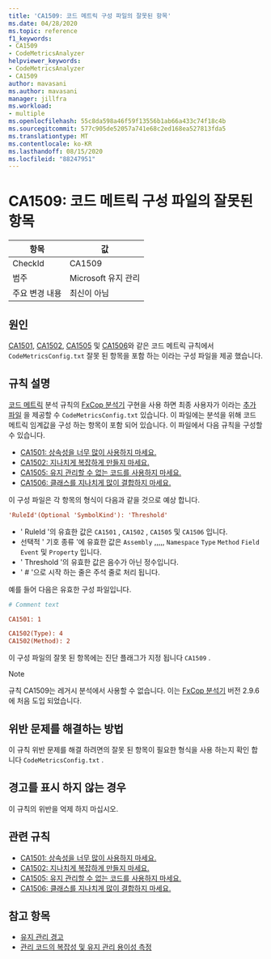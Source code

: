 ```yaml
---
title: 'CA1509: 코드 메트릭 구성 파일의 잘못된 항목'
ms.date: 04/28/2020
ms.topic: reference
f1_keywords:
- CA1509
- CodeMetricsAnalyzer
helpviewer_keywords:
- CodeMetricsAnalyzer
- CA1509
author: mavasani
ms.author: mavasani
manager: jillfra
ms.workload:
- multiple
ms.openlocfilehash: 55c8da598a46f59f13556b1ab66a433c74f18c4b
ms.sourcegitcommit: 577c905de52057a741e68c2ed168ea527813fda5
ms.translationtype: MT
ms.contentlocale: ko-KR
ms.lasthandoff: 08/15/2020
ms.locfileid: "88247951"
---
```

# <a name="ca1509-invalid-entry-in-code-metrics-configuration-file"></a>CA1509: 코드 메트릭 구성 파일의 잘못된 항목

|항목|값|
|-|-|
|CheckId|CA1509|
|범주|Microsoft 유지 관리|
|주요 변경 내용|최신이 아님|

## <a name="cause"></a>원인

[CA1501](ca1501.md), [CA1502](ca1502.md), [CA1505](ca1505.md) 및 [CA1506](ca1506.md)와 같은 코드 메트릭 규칙에서 `CodeMetricsConfig.txt` 잘못 된 항목을 포함 하는 이라는 구성 파일을 제공 했습니다.

## <a name="rule-description"></a>규칙 설명

[코드 메트릭](code-metrics-values.md) 분석 규칙의 [FxCop 분석기](https://www.nuget.org/packages/Microsoft.CodeAnalysis.FxCopAnalyzers) 구현을 사용 하면 최종 사용자가 이라는 [추가 파일](https://github.com/dotnet/roslyn/blob/release/dev16.6/docs/analyzers/Using%20Additional%20Files.md) 을 제공할 수 `CodeMetricsConfig.txt` 있습니다. 이 파일에는 분석을 위해 코드 메트릭 임계값을 구성 하는 항목이 포함 되어 있습니다. 이 파일에서 다음 규칙을 구성할 수 있습니다.

- [CA1501: 상속성을 너무 많이 사용하지 마세요.](ca1501.md)
- [CA1502: 지나치게 복잡하게 만들지 마세요.](ca1502.md)
- [CA1505: 유지 관리할 수 없는 코드를 사용하지 마세요.](ca1505.md)
- [CA1506: 클래스를 지나치게 많이 결합하지 마세요.](ca1506.md)

이 구성 파일은 각 항목의 형식이 다음과 같을 것으로 예상 합니다.

```ini
'RuleId'(Optional 'SymbolKind'): 'Threshold'
```

- ' RuleId '의 유효한 값은 `CA1501` , `CA1502` , `CA1505` 및 `CA1506` 입니다.
- 선택적 ' 기호 종류 '에 유효한 값은 `Assembly` ,,,,, `Namespace` `Type` `Method` `Field` `Event` 및 `Property` 입니다.
- ' Threshold '의 유효한 값은 음수가 아닌 정수입니다.
- ' # '으로 시작 하는 줄은 주석 줄로 처리 됩니다.

예를 들어 다음은 유효한 구성 파일입니다.

```ini
# Comment text

CA1501: 1

CA1502(Type): 4
CA1502(Method): 2
```

이 구성 파일의 잘못 된 항목에는 진단 플래그가 지정 됩니다 `CA1509` .

> [!NOTE]
> 규칙 CA1509는 레거시 분석에서 사용할 수 없습니다. 이는 [FxCop 분석기](https://www.nuget.org/packages/Microsoft.CodeAnalysis.FxCopAnalyzers) 버전 2.9.6에 처음 도입 되었습니다.

## <a name="how-to-fix-violations"></a>위반 문제를 해결하는 방법

이 규칙 위반 문제를 해결 하려면의 잘못 된 항목이 필요한 형식을 사용 하는지 확인 합니다 `CodeMetricsConfig.txt` .

## <a name="when-to-suppress-warnings"></a>경고를 표시 하지 않는 경우

이 규칙의 위반을 억제 하지 마십시오.

## <a name="related-rules"></a>관련 규칙

- [CA1501: 상속성을 너무 많이 사용하지 마세요.](ca1501.md)
- [CA1502: 지나치게 복잡하게 만들지 마세요.](ca1502.md)
- [CA1505: 유지 관리할 수 없는 코드를 사용하지 마세요.](ca1505.md)
- [CA1506: 클래스를 지나치게 많이 결합하지 마세요.](ca1506.md)

## <a name="see-also"></a>참고 항목

- [유지 관리 경고](maintainability-warnings.md)
- [관리 코드의 복잡성 및 유지 관리 용이성 측정](code-metrics-values.md)

